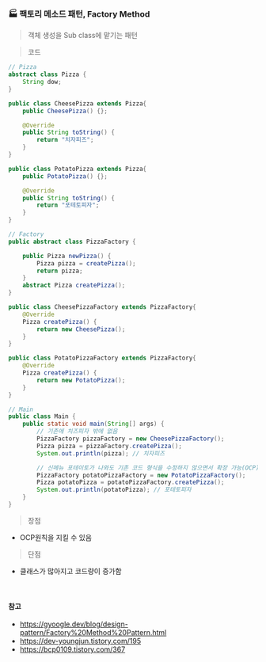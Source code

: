 ### :factory: 팩토리 메소드 패턴, Factory Method

> 객체 생성을 Sub class에 맡기는 패턴



> 코드

```java
// Pizza
abstract class Pizza {
    String dow;
}

public class CheesePizza extends Pizza{
    public CheesePizza() {};

    @Override
    public String toString() {
        return "치자피즈";
    }
}

public class PotatoPizza extends Pizza{
    public PotatoPizza() {};

    @Override
    public String toString() {
        return "포테토피자";
    }
}

// Factory
public abstract class PizzaFactory {

    public Pizza newPizza() {
        Pizza pizza = createPizza();
        return pizza;
    }
    abstract Pizza createPizza();
}

public class CheesePizzaFactory extends PizzaFactory{
    @Override
    Pizza createPizza() {
        return new CheesePizza();
    }
}

public class PotatoPizzaFactory extends PizzaFactory{
    @Override
    Pizza createPizza() {
        return new PotatoPizza();
    }
}

// Main
public class Main {
    public static void main(String[] args) {
        // 기존에 치즈피자 밖에 없음
        PizzaFactory pizzaFactory = new CheesePizzaFactory();
        Pizza pizza = pizzaFactory.createPizza();
        System.out.println(pizza); // 치자피즈

        // 신메뉴 포테이토가 나와도 기존 코드 형식을 수정하지 않으면서 확장 가능(OCP)
        PizzaFactory potatoPizzaFactory = new PotatoPizzaFactory();
        Pizza potatoPizza = potatoPizzaFactory.createPizza();
        System.out.println(potatoPizza); // 포테토피자
    }
}
```



> 장점

- OCP원칙을 지킬 수 있음

> 단점

- 클래스가 많아지고 코드량이 증가함

<br>

#### 참고

- https://gyoogle.dev/blog/design-pattern/Factory%20Method%20Pattern.html
- https://dev-youngjun.tistory.com/195
- https://bcp0109.tistory.com/367